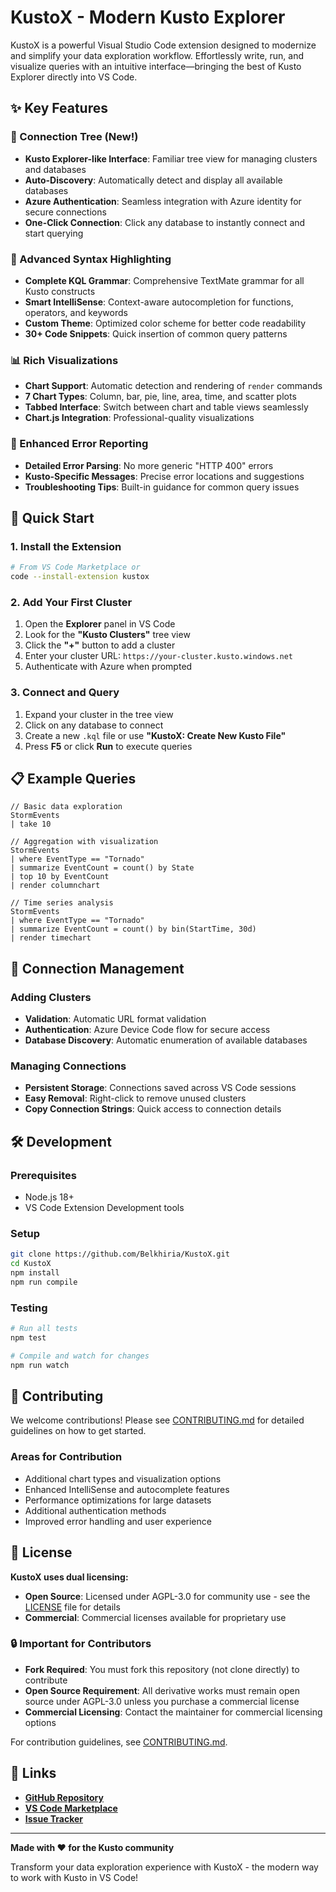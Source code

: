 # KustoX - Modern Kusto Explorer

KustoX is a powerful Visual Studio Code extension designed to modernize and simplify your data exploration workflow. Effortlessly write, run, and visualize queries with an intuitive interface—bringing the best of Kusto Explorer directly into VS Code.

## ✨ Key Features

### 🌳 Connection Tree (New!)
- **Kusto Explorer-like Interface**: Familiar tree view for managing clusters and databases
- **Auto-Discovery**: Automatically detect and display all available databases
- **Azure Authentication**: Seamless integration with Azure identity for secure connections
- **One-Click Connection**: Click any database to instantly connect and start querying

### 🎨 Advanced Syntax Highlighting
- **Complete KQL Grammar**: Comprehensive TextMate grammar for all Kusto constructs
- **Smart IntelliSense**: Context-aware autocompletion for functions, operators, and keywords
- **Custom Theme**: Optimized color scheme for better code readability
- **30+ Code Snippets**: Quick insertion of common query patterns

### 📊 Rich Visualizations
- **Chart Support**: Automatic detection and rendering of `render` commands
- **7 Chart Types**: Column, bar, pie, line, area, time, and scatter plots
- **Tabbed Interface**: Switch between chart and table views seamlessly
- **Chart.js Integration**: Professional-quality visualizations

### 🚨 Enhanced Error Reporting
- **Detailed Error Parsing**: No more generic "HTTP 400" errors
- **Kusto-Specific Messages**: Precise error locations and suggestions
- **Troubleshooting Tips**: Built-in guidance for common query issues

## 🚀 Quick Start

### 1. Install the Extension
```bash
# From VS Code Marketplace or
code --install-extension kustox
```

### 2. Add Your First Cluster
1. Open the **Explorer** panel in VS Code
2. Look for the **"Kusto Clusters"** tree view
3. Click the **"+"** button to add a cluster
4. Enter your cluster URL: `https://your-cluster.kusto.windows.net`
5. Authenticate with Azure when prompted

### 3. Connect and Query
1. Expand your cluster in the tree view
2. Click on any database to connect
3. Create a new `.kql` file or use **"KustoX: Create New Kusto File"**
4. Press **F5** or click **Run** to execute queries

## 📋 Example Queries

```kusto
// Basic data exploration
StormEvents
| take 10

// Aggregation with visualization
StormEvents
| where EventType == "Tornado"
| summarize EventCount = count() by State
| top 10 by EventCount
| render columnchart

// Time series analysis
StormEvents
| where EventType == "Tornado" 
| summarize EventCount = count() by bin(StartTime, 30d)
| render timechart
```

## 🎯 Connection Management

### Adding Clusters
- **Validation**: Automatic URL format validation
- **Authentication**: Azure Device Code flow for secure access
- **Database Discovery**: Automatic enumeration of available databases

### Managing Connections
- **Persistent Storage**: Connections saved across VS Code sessions
- **Easy Removal**: Right-click to remove unused clusters
- **Copy Connection Strings**: Quick access to connection details

## 🛠️ Development

### Prerequisites
- Node.js 18+
- VS Code Extension Development tools

### Setup
```bash
git clone https://github.com/Belkhiria/KustoX.git
cd KustoX
npm install
npm run compile
```

### Testing
```bash
# Run all tests
npm test

# Compile and watch for changes
npm run watch
```

## 🤝 Contributing

We welcome contributions! Please see [CONTRIBUTING.md](CONTRIBUTING.md) for detailed guidelines on how to get started.

### Areas for Contribution
- Additional chart types and visualization options
- Enhanced IntelliSense and autocomplete features
- Performance optimizations for large datasets
- Additional authentication methods
- Improved error handling and user experience

## 📄 License

**KustoX uses dual licensing:**

- **Open Source**: Licensed under AGPL-3.0 for community use - see the [LICENSE](LICENSE) file for details
- **Commercial**: Commercial licenses available for proprietary use

### 🔒 Important for Contributors
- **Fork Required**: You must fork this repository (not clone directly) to contribute
- **Open Source Requirement**: All derivative works must remain open source under AGPL-3.0 unless you purchase a commercial license
- **Commercial Licensing**: Contact the maintainer for commercial licensing options

For contribution guidelines, see [CONTRIBUTING.md](CONTRIBUTING.md).

## 🔗 Links

- **[GitHub Repository](https://github.com/Belkhiria/KustoX)**
- **[VS Code Marketplace](https://marketplace.visualstudio.com/items?itemName=kustox.kustox)**
- **[Issue Tracker](https://github.com/Belkhiria/KustoX/issues)**

---

**Made with ❤️ for the Kusto community**

Transform your data exploration experience with KustoX - the modern way to work with Kusto in VS Code!
